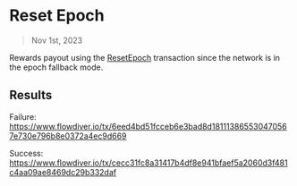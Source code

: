 # Reset Epoch

> Nov 1st, 2023

Rewards payout using the [ResetEpoch](../../../../templates/reset_epoch_with_end_staking_auction.cdc)
 transaction since the network is in the epoch fallback mode.

## Results

Failure: https://www.flowdiver.io/tx/6eed4bd51fcceb6e3bad8d181113865530470567e730e796b8e0372a4ec9d669

Success: https://www.flowdiver.io/tx/cecc31fc8a31417b4df8e941bfaef5a2060d3f481c4aa09ae8469dc29b332daf